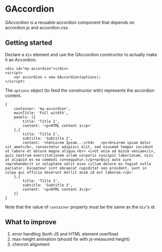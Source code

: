 # GAccordion

GAccordion is a reusable accordion component that depends on accordion.js and accordion.css.

## Getting started

Declare a `div` element and use the GAccordion constructor to actually make it an Accordion.

    
    <div id="my-accordion"></div>
    <script>
        var accordion = new GAccordion(options);
    </script>

The `options` object (to feed the constructor with) represents the accordion content.

    {
        container: 'my-accordion',
        mainTitle: 'Full witdth',
        panels: [{
            title: 'Title 1',
            content: '<p>HTML content 1</p>'
        },{
            title: 'Title 2',
            subtitle: 'Subtitle 2',
            content: '<h4>Lorem Ipsum...</h4>   <p><b>Lorem ipsum dolor sit amet</b>, consectetur adipisci elit, sed eiusmod tempor incidunt ut labore et dolore magna aliqua.<br> <i>Ut enim ad minim veniam</i>, quis nostrum exercitationem ullam corporis suscipit laboriosam, nisi ut aliquid ex ea commodi consequatur.</p><p>Quis aute iure reprehenderit in voluptate velit esse cillum dolore eu fugiat nulla pariatur. Excepteur sint obcaecat cupiditat non proident, sunt in culpa qui officia deserunt mollit anim id est laborum.</p>'
        },{
            title: 'Title 3',
            subtitle: 'Subtitle 3',
            content: '<p>HTML content 3</p>'
        }]
    }

Note that the value of `container` property must be the same as the `div`'s id.

## What to improve

1. error handling (both JS and HTML element overflow)
2. max-height animation (should fix with js-measured height)
3. chevron alignment
